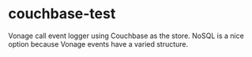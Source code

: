 # couchbase-test

Vonage call event logger using Couchbase as the store. NoSQL is a nice option because Vonage events have a varied structure.
